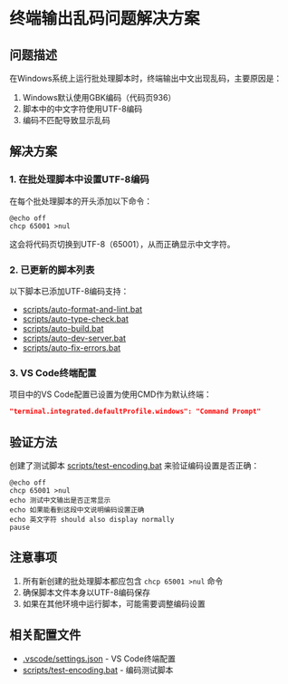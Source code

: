 # 终端输出乱码问题解决方案

## 问题描述

在Windows系统上运行批处理脚本时，终端输出中文出现乱码，主要原因是：
1. Windows默认使用GBK编码（代码页936）
2. 脚本中的中文字符使用UTF-8编码
3. 编码不匹配导致显示乱码

## 解决方案

### 1. 在批处理脚本中设置UTF-8编码

在每个批处理脚本的开头添加以下命令：
```batch
@echo off
chcp 65001 >nul
```

这会将代码页切换到UTF-8（65001），从而正确显示中文字符。

### 2. 已更新的脚本列表

以下脚本已添加UTF-8编码支持：
- [scripts/auto-format-and-lint.bat](file:///e:/YSY/UG/scripts/auto-format-and-lint.bat)
- [scripts/auto-type-check.bat](file:///e:/YSY/UG/scripts/auto-type-check.bat)
- [scripts/auto-build.bat](file:///e:/YSY/UG/scripts/auto-build.bat)
- [scripts/auto-dev-server.bat](file:///e:/YSY/UG/scripts/auto-dev-server.bat)
- [scripts/auto-fix-errors.bat](file:///e:/YSY/UG/scripts/auto-fix-errors.bat)

### 3. VS Code终端配置

项目中的VS Code配置已设置为使用CMD作为默认终端：
```json
"terminal.integrated.defaultProfile.windows": "Command Prompt"
```

## 验证方法

创建了测试脚本 [scripts/test-encoding.bat](file:///e:/YSY/UG/scripts/test-encoding.bat) 来验证编码设置是否正确：
```batch
@echo off
chcp 65001 >nul
echo 测试中文输出是否正常显示
echo 如果能看到这段中文说明编码设置正确
echo 英文字符 should also display normally
pause
```

## 注意事项

1. 所有新创建的批处理脚本都应包含 `chcp 65001 >nul` 命令
2. 确保脚本文件本身以UTF-8编码保存
3. 如果在其他环境中运行脚本，可能需要调整编码设置

## 相关配置文件

- [.vscode/settings.json](file:///e:/YSY/UG/.vscode/settings.json) - VS Code终端配置
- [scripts/test-encoding.bat](file:///e:/YSY/UG/scripts/test-encoding.bat) - 编码测试脚本